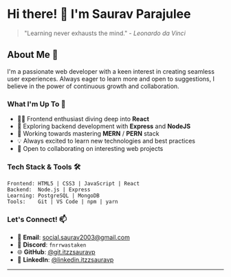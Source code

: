 # Hi there! 👋 I'm Saurav Parajulee

> "Learning never exhausts the mind." - *Leonardo da Vinci*

## About Me 💫
I'm a passionate web developer with a keen interest in creating seamless user experiences. Always eager to learn more and open to suggestions, I believe in the power of continuous growth and collaboration.

### What I'm Up To 🚀
- 👨‍💻 Frontend enthusiast diving deep into **React**
- 🌱 Exploring backend development with **Express** and **NodeJS**
- 🎯 Working towards mastering **MERN** / **PERN** stack
- 💡 Always excited to learn new technologies and best practices
- 🤝 Open to collaborating on interesting web projects

### Tech Stack & Tools 🛠
```
Frontend: HTML5 | CSS3 | JavaScript | React
Backend:  Node.js | Express
Learning: PostgreSQL | MongoDB
Tools:    Git | VS Code | npm | yarn
```

### Let's Connect! 📫
- 📧 **Email**: [social.saurav2003@gmail.com](mailto:social.saurav2003@gmail.com)
- 💬 **Discord**: `fnrrwastaken`
- 🌐 **GitHub**: [@git.itzzsauravp](https://github.com/itzzsauravp)
- 🔗 **LinkedIn**: [@linkedin.itzzsauravp](https://www.linkedin.com/in/itzzsauravp/)


---

